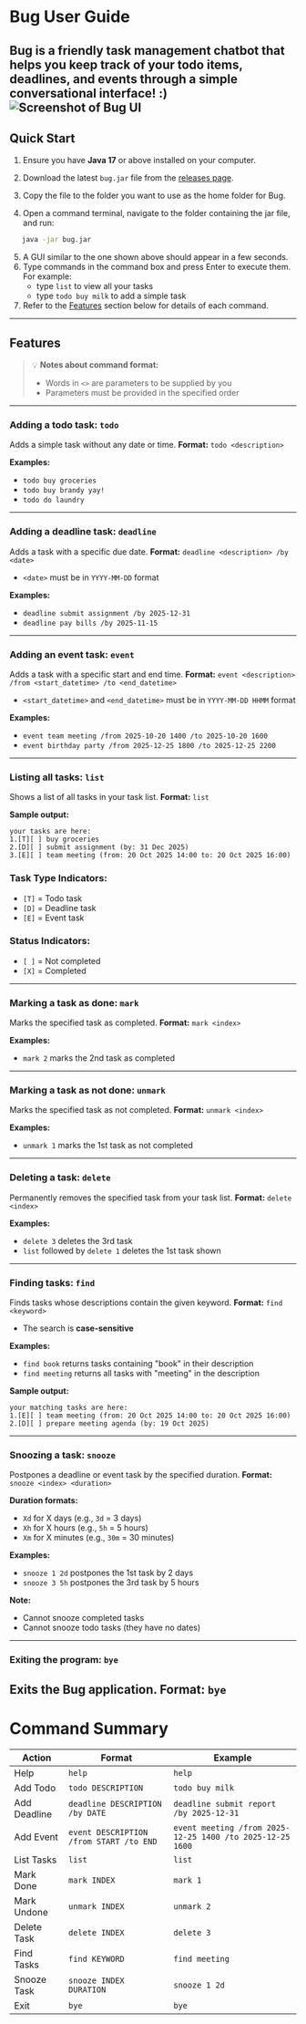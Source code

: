 # Bug User Guide
Bug is a friendly task management chatbot that helps you keep track of your todo items, deadlines, and events through a simple conversational interface! :)
![Screenshot of Bug UI](Ui.png)
---
## Quick Start

1. Ensure you have **Java 17** or above installed on your computer.

2. Download the latest `bug.jar` file from the [releases page](https://github.com/yourusername/bug/releases).

3. Copy the file to the folder you want to use as the home folder for Bug.

4. Open a command terminal, navigate to the folder containing the jar file, and run:
```bash
   java -jar bug.jar
```
5. A GUI similar to the one shown above should appear in a few seconds.
6. Type commands in the command box and press Enter to execute them. For example:
    - type `list` to view all your tasks
    - type `todo buy milk` to add a simple task
7. Refer to the <u>Features</u> section below for details of each command.
---
## Features
>💡 **Notes about command format:**
>- Words in `<>` are parameters to be supplied by you
>- Parameters must be provided in the specified order
---
### Adding a todo task: `todo`
Adds a simple task without any date or time.
**Format:** `todo <description>`

**Examples:**
- `todo buy groceries`
- `todo buy brandy yay!`
- `todo do laundry`
---
### Adding a deadline task: `deadline`
Adds a task with a specific due date.
**Format:** `deadline <description> /by <date>`
- `<date>` must be in `YYYY-MM-DD` format

**Examples:**
- `deadline submit assignment /by 2025-12-31`
- `deadline pay bills /by 2025-11-15`
---
### Adding an event task: `event`
Adds a task with a specific start and end time.
**Format:** `event <description> /from <start_datetime> /to <end_datetime>`
- `<start_datetime>` and `<end_datetime>` must be in `YYYY-MM-DD HHMM` format

**Examples:**
- `event team meeting /from 2025-10-20 1400 /to 2025-10-20 1600`
- `event birthday party /from 2025-12-25 1800 /to 2025-12-25 2200`
---
### Listing all tasks: `list`
Shows a list of all tasks in your task list.
**Format:** `list`

**Sample output:**
```text
your tasks are here:
1.[T][ ] buy groceries
2.[D][ ] submit assignment (by: 31 Dec 2025)
3.[E][ ] team meeting (from: 20 Oct 2025 14:00 to: 20 Oct 2025 16:00)
```
### Task Type Indicators:
- `[T]` = Todo task
- `[D]` = Deadline task
- `[E]` = Event task
### Status Indicators:
- `[ ]` = Not completed
- `[X]` = Completed
---
### Marking a task as done: `mark`
Marks the specified task as completed.
**Format:** `mark <index>`

**Examples:**
- `mark 2` marks the 2nd task as completed
---
### Marking a task as not done: `unmark`
Marks the specified task as not completed.
**Format:** `unmark <index>`

**Examples:**
- `unmark 1` marks the 1st task as not completed
---
### Deleting a task: `delete`
Permanently removes the specified task from your task list.
**Format:** `delete <index>`

**Examples:**
- `delete 3` deletes the 3rd task
- `list` followed by `delete 1` deletes the 1st task shown
---
### Finding tasks: `find`
Finds tasks whose descriptions contain the given keyword.
**Format:** `find <keyword>`
- The search is **case-sensitive**

**Examples:**
- `find book` returns tasks containing "book" in their description
- `find meeting` returns all tasks with "meeting" in the description

**Sample output:**
```text
your matching tasks are here:
1.[E][ ] team meeting (from: 20 Oct 2025 14:00 to: 20 Oct 2025 16:00)
2.[D][ ] prepare meeting agenda (by: 19 Oct 2025)
```
---
### Snoozing a task: `snooze`
Postpones a deadline or event task by the specified duration.
**Format:** `snooze <index> <duration>`

**Duration formats:**
- `Xd` for X days (e.g., `3d` = 3 days)
- `Xh` for X hours (e.g., `5h` = 5 hours)
- `Xm` for X minutes (e.g., `30m` = 30 minutes)

**Examples:**
- `snooze 1 2d` postpones the 1st task by 2 days
- `snooze 3 5h` postpones the 3rd task by 5 hours

**Note:**
- Cannot snooze completed tasks
- Cannot snooze todo tasks (they have no dates)
---
### Exiting the program: `bye`
Exits the Bug application.
**Format:** `bye`
---
# Command Summary

| Action | Format | Example |
|--------|--------|---------|
| Help | `help` | `help` |
| Add Todo | `todo DESCRIPTION` | `todo buy milk` |
| Add Deadline | `deadline DESCRIPTION /by DATE` | `deadline submit report /by 2025-12-31` |
| Add Event | `event DESCRIPTION /from START /to END` | `event meeting /from 2025-12-25 1400 /to 2025-12-25 1600` |
| List Tasks | `list` | `list` |
| Mark Done | `mark INDEX` | `mark 1` |
| Mark Undone | `unmark INDEX` | `unmark 2` |
| Delete Task | `delete INDEX` | `delete 3` |
| Find Tasks | `find KEYWORD` | `find meeting` |
| Snooze Task | `snooze INDEX DURATION` | `snooze 1 2d` |
| Exit | `bye` | `bye` |

